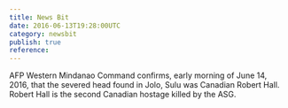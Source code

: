 ```yaml
---
title: News Bit
date: 2016-06-13T19:28:00UTC
category: newsbit
publish: true
reference:
---
```


AFP Western Mindanao Command confirms, early morning of June 14, 2016, that the severed head found in Jolo, Sulu was Canadian Robert Hall.
Robert Hall is the second Canadian hostage killed by the ASG.
